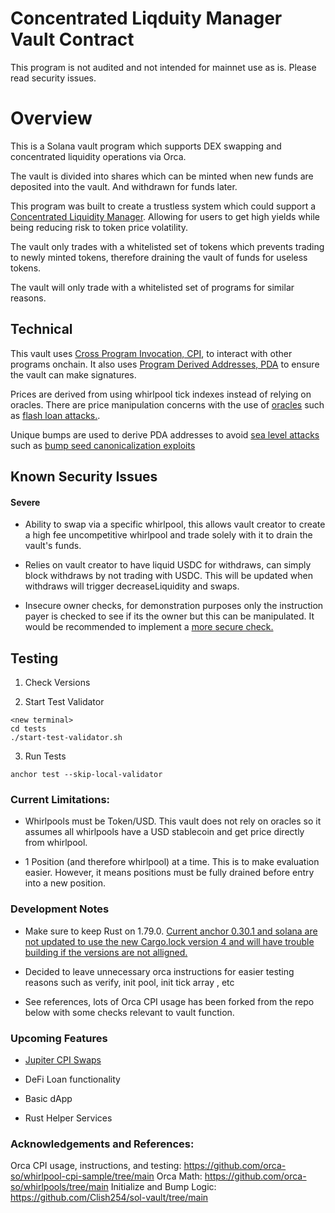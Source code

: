 
# Concentrated Liqduity Manager Vault Contract

This program is not audited and not intended for mainnet use as is. Please read security issues.


# Overview

This is a Solana vault program which supports DEX swapping and concentrated liquidity operations via Orca.

The vault is divided into shares which can be minted when new funds are deposited into the vault. And withdrawn for funds later.

This program was built to create a trustless system which could support a [Concentrated Liquidity Manager](https://cianyyz.mixa.site/CLM/CLManager%20Program). Allowing for users to get high yields while being reducing risk to token price volatility.

The vault only trades with a whitelisted set of tokens which prevents trading to newly minted tokens, therefore draining the vault of funds for useless tokens.

The vault will only trade with a whitelisted set of programs for similar reasons.

## Technical

This vault uses [Cross Program Invocation, CPI](https://solana.com/docs/core/cpi), to interact with other programs onchain. It also uses [Program Derived Addresses, PDA](https://solana.com/docs/core/pda) to ensure the vault can make signatures.

Prices are derived from using whirlpool tick indexes instead of relying on oracles. There are price manipulation concerns with the use of [oracles](https://chain.link/education/blockchain-oracles) such as [flash loan attacks.](https://www.aon.com/en/insights/cyber-labs/flash-loan-attacks-a-case-study).

Unique bumps are used to derive PDA addresses to avoid [sea level attacks](https://github.com/coral-xyz/sealevel-attacks/tree/master) such as [bump seed canonicalization exploits](https://github.com/etherfuse/solana-course/blob/main/content/bump-seed-canonicalization.md)

## Known Security Issues

#### Severe

- Ability to swap via a specific whirlpool, this allows vault creator to create a high fee uncompetitive whirlpool and trade solely with it to drain the vault's funds.

- Relies on vault creator to have liquid USDC for withdraws, can simply block withdraws by not trading with USDC. This will be updated when withdraws will trigger decreaseLiquidity and swaps.

- Insecure owner checks, for demonstration purposes only the instruction payer is checked to see if its the owner but this can be manipulated. It would be recommended to implement a [more secure check.](https://github.com/coral-xyz/sealevel-attacks/blob/master/programs/2-owner-checks/secure/src/lib.rs)

## Testing

1. Check Versions

2. Start Test Validator
```
<new terminal>
cd tests
./start-test-validator.sh
```

3. Run Tests
```
anchor test --skip-local-validator
```

### Current Limitations:
- Whirlpools must be Token/USD. This vault does not rely on oracles so it assumes all whirlpools have a USD stablecoin and get price directly from whirlpool.

- 1 Position (and therefore whirlpool) at a time. This is to make evaluation easier. However, it means positions must be fully drained before entry into a new position.


### Development Notes

- Make sure to keep Rust on 1.79.0. [Current anchor 0.30.1 and solana are not updated to use the new Cargo.lock version 4 and will have trouble building if the versions are not alligned.](https://github.com/coral-xyz/anchor/issues/3392#issuecomment-2508412018)

- Decided to leave unnecessary orca instructions for easier testing reasons such as verify, init pool, init tick array , etc

- See references, lots of Orca CPI usage has been forked from the repo below with some checks relevant to vault function.


### Upcoming Features

- [Jupiter CPI Swaps](https://station.jup.ag/docs/old/apis/cpi)

- DeFi Loan functionality

- Basic dApp

- Rust Helper Services

### Acknowledgements and References:
Orca CPI usage, instructions, and testing: https://github.com/orca-so/whirlpool-cpi-sample/tree/main
Orca Math: https://github.com/orca-so/whirlpools/tree/main
Initialize and Bump Logic: https://github.com/Clish254/sol-vault/tree/main